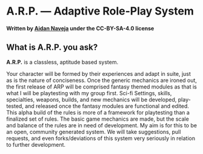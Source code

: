 # A.R.P. — Adaptive Role-Play System
#### Written by [Aidan Naveja](https://phottachedesign.myportfolio.com/other-art-junk) under the CC-BY-SA-4.0 license


## What is A.R.P. you ask?
**A.R.P.** is a classless, aptitude based system.



Your character will be formed by their experiences and adapt in suite, just as is the nature of conciseness.
Once the generic mechanics are ironed out, the first release of ARP will be comprised fantasy themed modules as that is what I will be playtesting with my group first.
Sci-fi Settings, skills, specialties, weapons, builds, and new mechanics will be developed, play-tested, and released once the fantasy modules are functional and edited.
This alpha build of the rules is more of a framework for playtesting than a finalized set of rules. The basic game mechanics are made, but the scale and balance of the rules are in need of development.
My aim is for this to be an open, community generated system.
We will take suggestions, pull requests, and even forks/deviations of this system very seriously in relation to further development.
